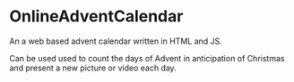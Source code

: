 # OnlineAdventCalendar
An a web based advent calendar written in HTML and JS. 

Can be used used to count the days of Advent in anticipation of Christmas and present a new picture or video each day.
